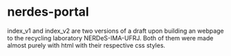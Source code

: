 # nerdes-portal
index_v1 and index_v2 are two versions of a draft upon building an webpage to the recycling laboratory NERDeS-IMA-UFRJ.
Both of them were made almost purely with html with their respective css styles.
